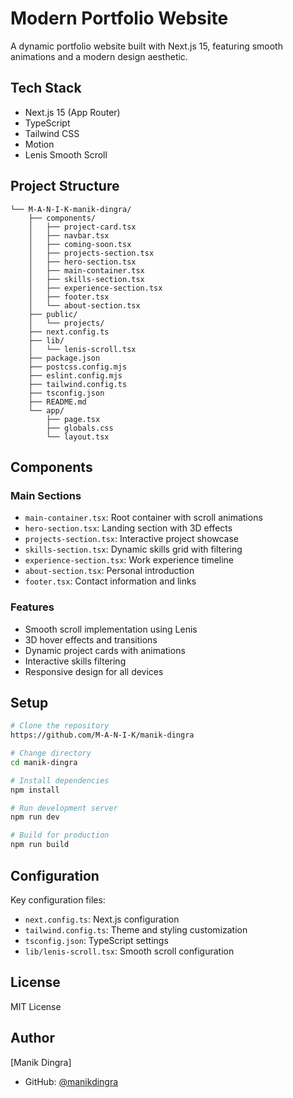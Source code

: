 # Modern Portfolio Website

A dynamic portfolio website built with Next.js 15, featuring smooth animations and a modern design aesthetic.

## Tech Stack

- Next.js 15 (App Router)
- TypeScript
- Tailwind CSS
- Motion
- Lenis Smooth Scroll

## Project Structure

```
└── M-A-N-I-K-manik-dingra/
    ├── components/
    │   ├── project-card.tsx
    │   ├── navbar.tsx
    │   ├── coming-soon.tsx
    │   ├── projects-section.tsx
    │   ├── hero-section.tsx
    │   ├── main-container.tsx
    │   ├── skills-section.tsx
    │   ├── experience-section.tsx
    │   ├── footer.tsx
    │   └── about-section.tsx
    ├── public/
    │   └── projects/
    ├── next.config.ts
    ├── lib/
    │   └── lenis-scroll.tsx
    ├── package.json
    ├── postcss.config.mjs
    ├── eslint.config.mjs
    ├── tailwind.config.ts
    ├── tsconfig.json
    ├── README.md
    └── app/
        ├── page.tsx
        ├── globals.css
        └── layout.tsx
```

## Components

### Main Sections
- `main-container.tsx`: Root container with scroll animations
- `hero-section.tsx`: Landing section with 3D effects
- `projects-section.tsx`: Interactive project showcase
- `skills-section.tsx`: Dynamic skills grid with filtering
- `experience-section.tsx`: Work experience timeline
- `about-section.tsx`: Personal introduction
- `footer.tsx`: Contact information and links

### Features
- Smooth scroll implementation using Lenis
- 3D hover effects and transitions
- Dynamic project cards with animations
- Interactive skills filtering
- Responsive design for all devices

## Setup

```bash
# Clone the repository 
https://github.com/M-A-N-I-K/manik-dingra

# Change directory
cd manik-dingra

# Install dependencies
npm install

# Run development server
npm run dev

# Build for production
npm run build
```

## Configuration

Key configuration files:
- `next.config.ts`: Next.js configuration
- `tailwind.config.ts`: Theme and styling customization
- `tsconfig.json`: TypeScript settings
- `lib/lenis-scroll.tsx`: Smooth scroll configuration

## License

MIT License

## Author

[Manik Dingra]
- GitHub: [@manikdingra](https://github.com/M-A-N-I-K)
